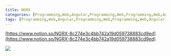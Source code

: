 ```yaml
---
title: NGRX
categories: [Programming,Web,Angular,Programming,Web,Programming,Web,Angular]
tags: [Programming,Web,Angular,Programming,Web,Programming,Web,Angular]
---
```


[https://www.notion.so/NGRX-8c274e3c4bb742a19d059738883cd9ed](https://www.notion.so/NGRX-8c274e3c4bb742a19d059738883cd9ed)


![](https://images.ctfassets.net/zojzzdop0fzx/4VcryqxvMShD6qzVgKuJJi/ab8da8993cf514b92ecd50e6d66e02cd/Effects_diagram.png?w=805)


